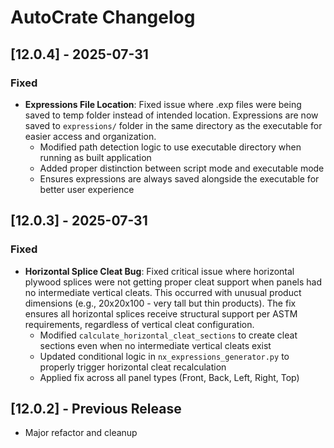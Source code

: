 # AutoCrate Changelog

## [12.0.4] - 2025-07-31

### Fixed
- **Expressions File Location**: Fixed issue where .exp files were being saved to temp folder instead of intended location. Expressions are now saved to `expressions/` folder in the same directory as the executable for easier access and organization.
  - Modified path detection logic to use executable directory when running as built application
  - Added proper distinction between script mode and executable mode
  - Ensures expressions are always saved alongside the executable for better user experience

## [12.0.3] - 2025-07-31

### Fixed
- **Horizontal Splice Cleat Bug**: Fixed critical issue where horizontal plywood splices were not getting proper cleat support when panels had no intermediate vertical cleats. This occurred with unusual product dimensions (e.g., 20x20x100 - very tall but thin products). The fix ensures all horizontal splices receive structural support per ASTM requirements, regardless of vertical cleat configuration.
  - Modified `calculate_horizontal_cleat_sections` to create cleat sections even when no intermediate vertical cleats exist
  - Updated conditional logic in `nx_expressions_generator.py` to properly trigger horizontal cleat recalculation
  - Applied fix across all panel types (Front, Back, Left, Right, Top)

## [12.0.2] - Previous Release
- Major refactor and cleanup